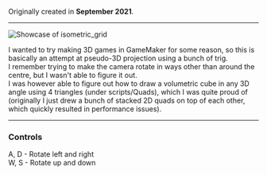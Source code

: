 Originally created in **September 2021**.

---

![Showcase of isometric_grid](https://github.com/Klehrik/Isometric-Grid/assets/78520710/a45b200f-c4a2-4a92-a5b3-acd56ce3dc0a)


I wanted to try making 3D games in GameMaker for some reason, so this is basically an attempt at pseudo-3D projection using a bunch of trig.  
I remember trying to make the camera rotate in ways other than around the centre, but I wasn't able to figure it out.  
I was however able to figure out how to draw a volumetric cube in any 3D angle using 4 triangles (under scripts/Quads), which I was quite proud of (originally I just drew a bunch of stacked 2D quads on top of each other, which quickly resulted in performance issues).

---

### Controls

A, D - Rotate left and right  
W, S - Rotate up and down
